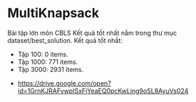 # MultiKnapsack
Bài tập lớn môn CBLS
Kết quả tốt nhất nằm trong thư mục dataset/best_solution.
Kết quả tốt nhất:
  - Tập 100: 0 items.
  - Tập 1000: 771 items.
  - Tập 3000: 2931 items.
+ https://drive.google.com/open?id=1GrnKJRAFvwpISxFjYeaEQ0pcKwLjng9oSL8AyuVs024
